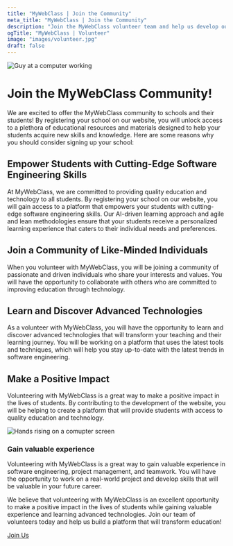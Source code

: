 ```yaml
---
title: "MyWebClass | Join the Community"
meta_title: "MyWebClass | Join the Community"
description: "Join the MyWebClass volunteer team and help us develop our website for AI education and agile and lean learning. As a volunteer, you will work with our team of experts to create engaging and effective online courses, develop cutting-edge features and technologies, and contribute to our mission of revolutionizing education. Whether you're a web developer, UX designer, content creator, or just passionate about education and technology, we have opportunities for you. Join us and make a difference in the lives of learners around the world!"
ogTitle: "MyWebClass | Volunteer"
image: "images/volunteer.jpg"
draft: false
---
```


<div style={{ display: 'flex', justifyContent: 'center' }}>
  <img src="images/volunteer.jpg" alt="Guy at a computer working" style={{ width: '60%' }} />
</div>

# Join the MyWebClass Community!

We are excited to offer the MyWebClass community to schools and their students! By registering your school on our website, you will unlock access to a plethora of educational resources and materials designed to help your students acquire new skills and knowledge. Here are some reasons why you should consider signing up your school:
<div style={{ display: 'flex', gap: '20px', marginTop: '40px', marginBottom: '40px' }}>
  <div style={{ flex: '1', backgroundColor: '#F6AD55', padding: '20px' }}>
    <h2>Empower Students with Cutting-Edge Software Engineering Skills</h2>
    <p>At MyWebClass, we are committed to providing quality education and technology to all students. By registering your school on our website, you will gain access to a platform that empowers your students with cutting-edge software engineering skills. Our AI-driven learning approach and agile and lean methodologies ensure that your students receive a personalized learning experience that caters to their individual needs and preferences.</p>
  </div>
  <div style={{ flex: '1', backgroundColor: '#68D391', padding: '20px' }}>
    <h2>Join a Community of Like-Minded Individuals</h2>
    <p>When you volunteer with MyWebClass, you will be joining a community of passionate and driven individuals who share your interests and values. You will have the opportunity to collaborate with others who are committed to improving education through technology.</p>
  </div>
</div>

<div style={{ display: 'flex', gap: '20px', marginTop: '40px', marginBottom: '40px' }}>
  <div style={{ flex: '1', backgroundColor: '#68D391', padding: '20px' }}>
    <h2>Learn and Discover Advanced Technologies</h2>
    <p>As a volunteer with MyWebClass, you will have the opportunity to learn and discover advanced technologies that will transform your teaching and their learning journey. You will be working on a platform that uses the latest tools and techniques, which will help you stay up-to-date with the latest trends in software engineering.</p>
  </div>
  <div style={{ flex: '1', backgroundColor: '#F6AD55', padding: '20px' }}>
    <h2>Make a Positive Impact</h2>
    <p>Volunteering with MyWebClass is a great way to make a positive impact in the lives of students. By contributing to the development of the website, you will be helping to create a platform that will provide students with access to quality education and technology.</p>
  </div>
</div>

<div style={{ display: 'flex', justifyContent: 'center' }}>
  <div style={{ display: 'flex', alignItems: 'center', gap: '20px', marginTop: '40px', marginBottom: '40px', maxWidth: '90%' }}>
    <div style={{ flex: '1' }}>
      <img src="images/volunteer1.jpg" alt="Hands rising on a comupter screen" style={{ width: '100%' }} />
    </div>
    <div style={{ flex: '1', backgroundColor: '#FFFFFF', padding: '20px', marginLeft: '20px' }}>
      <h3>Gain valuable experience</h3>
      <p>Volunteering with MyWebClass is a great way to gain valuable experience in software engineering, project management, and teamwork. You will have the opportunity to work on a real-world project and develop skills that will be valuable in your future career.</p>
    </div>
  </div>
</div>

<p>We believe that volunteering with MyWebClass is an excellent opportunity to make a positive impact in the lives of students while gaining valuable experience and learning advanced technologies. Join our team of volunteers today and help us build a platform that will transform education!</p>

<div style={{ display: 'flex', justifyContent: 'center' }}>
  <a href="contact" style={{ backgroundColor: '#68D391', color: '#FFFFFF', padding: '10px 20px', borderRadius: '5px', textDecoration: 'none' }}>Join Us</a>
</div>








